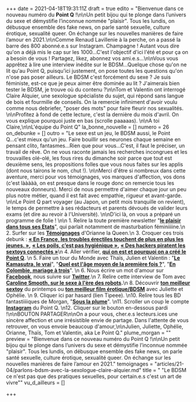 +++
date = 2021-04-18T19:31:11Z
draft = true
edito = "Bienvenue dans ce nouveau numéro du **Point Q** !\n\nUn petit bijou qui te plonge dans l’univers du sexe et démystifie l’inconnue nommée \"plaisir\". Tous les lundis, on débusque ensemble des fake news, on parle santé sexuelle, culture érotique, sexualité queer. On échange sur les nouvelles manières de faire l’amour en 2021.\n\nComme Renaud Lavillenie à la perche, on a passé la barre des 800 abonné.e.s sur Instagram. Champagne ! Autant vous dire qu'on a déjà mis le cap sur les 1000...C'est l'objectif d'ici l'été et pour ça on a besoin de vous ! Partagez, likez, abonnez vos ami.e.s...\n\nVous vous apprêtez à lire une interview inédite sur le BDSM...Quelque chose qu'on ne lit qu'au Point Q, puisqu'ici justement, on pose toutes les questions qu'on n'ose pas poser ailleurs. Le BDSM c'est forcément du sexe ? Je suis féministe, est-ce que je peux aimer être dominée au lit ? J'aimerais bien tester le BDSM, je trouve où du contenu ?\n\nTom et Valentin ont interrogé Claire Alquier, une sexologue spécialiste du sujet, qui répond sans langue de bois et fourmille de conseils. On la remercie infiniment d'avoir voulu comme nous debriefer, \"poser des mots\" pour faire fleurir nos sexualités. \n\nProfitez à fond de cette lecture, c'est la dernière du mois d'avril. On vous explique pourquoi juste en bas (scrolle paaaaas). \n\nA toi Claire,\n\nL'équipe du Point Q"
la_bonne_nouvelle = []
numero = 26
on_debunke = []
outro = "Le sexe est un jeu, le BDSM aussi, le Point Q...c'est mieux qu'un jeu. Faire bouillir ses neurones chaque semaine en pensant clito, fantasmes...Rien que pour vous...C'est, il faut le préciser, un travail de rêve. On ne vous raconte jamais les recherches incongrues et les trouvailles olé-olé, les fous rires du dimanche soir parce que tout est deuxième sens, les propositions folles que vous nous faites sur les applis (dont nous tairons le nom, chut !). \n\nMerci d'être si nombreux dans cette aventure, merci pour vos témoignages, vos marques d'affection, vos dons (c'est lààààà, on est presque dans le rouge donc on remercie tous les nouveaux donneurs). Merci de nous permettre d'aimer chaque jour un peu plus notre métier, quand il est fait avec empathie, rigueur et avant-garde. \n\nLe Point Q part voyager (au Japon, un petit mois tranquille on revient), le temps de permettre à ses rédacteurs et parents dévoués de valider leurs exams (et dire au revoir à l'Université). \n\nD'ici là, on vous a préparé un programme de folie ! \n\n 1. Relire la toute première newsletter \"[**le plaisir dans tous ses Etats**](https://lepointq.com/newsletters/le-plaisir-dans-tous-ses-etats/)\", qui parlait notamment de masturbation féminiiiine.\n 2. Surfer sur les [**Témoignages**](https://lepointq.com/articles/20-11/et-toi-le-sexe-oral/) d'Orianne la Queen.\n 3. Croquer ces trois debunk : [**« En France, les troubles érectiles touchent de plus en plus les jeunes. »**](https://lepointq.com/articles/20-11/en-france-les-troubles-erectiles-touchent-de-plus-en-plus-les-jeunes/)**,** [**« Les poils, c’est pas hygiénique »**](https://lepointq.com/articles/21-01/les-poils-c-est-pas-hygienique/)**,** [**« Des hackers piratent les sextoys connectés »**](https://lepointq.com/articles/21-02/des-hackers-piratent-les-sextoys-connectes/)\n 4. Aller vérifier, [**qui on est et pourquoi on a créé le Point Q**](https://lepointq.com/kezako/). \n 5. Faire un tour du Monde avec Thaïs, Julien et Valentin : \"[**Le Kamasutra, le vrai**](https://lepointq.com/articles/20-10/le-kamasutra-le-vrai/)\", \"[**Quel est l'âge moyen de la première fois ?**](https://lepointq.com/articles/21-02/quel-est-l-age-moyen-de-la-premiere-fois/)\", \"[**En Colombie, mariage à trois**](https://lepointq.com/articles/21-03/menages-a-trois/)\". \n 6. Nous écrire un mot d'amour sur [**Facebook**](https://www.facebook.com/lepointq.news), nous suivre sur [**Twitter**](https://twitter.com/LePointQ).\n 7. Relire cette interview de Tom avec [**Caroline Smooth, sur le sexe à l'ère des robots**](https://lepointq.com/newsletters/les-gens-ont-peur-des-robots-mais-ils-baisent-comme-des-robots/)**.**\n 8. Découvrir [**ton meilleur sextoy**](https://lepointq.com/articles/20-11/dis-moi-qui-tu-es-je-te-propose-un-sextoy/) du printemps ou [**ton meilleur film érotique/BDSM**](https://lepointq.com/articles/21-04/dis-moi-tout-bas-tout-c-que-t-aimerais-de-moi/) avec Juliette et Ophélie. \n 9. Cliquer ici par hasard (lien Tipeee). \n10. Relire tous les BD fantastiiiiques de Morgan, \"[**Sous la plume**](https://lepointq.com/articles/)\". \n11. Scroller un coup le compte [**Instagram**](https://www.instagram.com/lepoint.q/) du Point Q. \n12. Cliquer sur le bouton en-dessous pardi !\n\nBOUTON PARTAGER\n\nOn a pour vous, cher.e.s lecteurs.ices une sincère affection et une irrésistible envie de partage. Dans l'attente de vous retrouver, on vous envoie beaucoup d'amour,\n\nJulien, Juliette, Ophélie, Orianne, Thaïs, Tom et Valentin, aka Le Point Q."
plume_morgan = ""
preview = "Bienvenue dans ce nouveau numéro du Point Q !\n\nUn petit bijou qui te plonge dans l’univers du sexe et démystifie l’inconnue nommée \"plaisir\". Tous les lundis, on débusque ensemble des fake news, on parle santé sexuelle, culture érotique, sexualité queer. On échange sur les nouvelles manières de faire l’amour en 2021."
temoignages = "articles/21-04/parlons-bdsm-avec-la-sexologue-claire-alquier.md"
title = " \"Le BDSM ce n'est pas que des pratiques sexuelles, pour certain.e.s c'est un art de vivre\""
vu_d_ailleurs = []

+++
